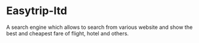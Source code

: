 # Easytrip-ltd
A search engine which allows to search from various website and show the best and cheapest fare of flight, hotel and others.
